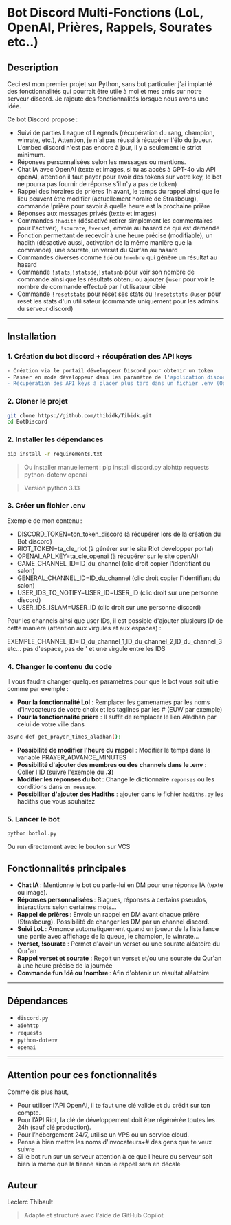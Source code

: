# Bot Discord Multi-Fonctions (LoL, OpenAI, Prières, Rappels, Sourates etc..)

## Description

Ceci est mon premier projet sur Python, sans but particulier j'ai implanté des fonctionnalités qui pourrait être utile à moi et mes amis sur notre serveur discord. Je rajoute des fonctionnalités lorsque nous avons une idée. 

Ce bot Discord propose :
- Suivi de parties League of Legends (récupération du rang, champion, winrate, etc.), Attention, je n'ai pas réussi à récupérer l'élo du joueur. L'embed discord n'est pas encore à jour, il y a seulement le strict minimum.
- Réponses personnalisées selon les messages ou mentions.
- Chat IA avec OpenAI (texte et images, si tu as accès à GPT-4o via API openAI, attention il faut payer pour avoir des tokens sur votre key, le bot ne pourra pas fournir de réponse s'il n'y a pas de token)
- Rappel des horaires de prières 1h avant, le temps du rappel ainsi que le lieu peuvent être modifier (actuellement horaire de Strasbourg), commande !prière pour savoir à quelle heure est la prochaine prière
- Réponses aux messages privés (texte et images)
- Commandes `!hadith` (désactivé retirer simplement les commentaires pour l'activer), `!sourate`, `!verset`, envoie au hasard ce qui est demandé
- Fonction permettant de recevoir à une heure précise (modifiable), un hadith (désactivé aussi, activation de la même manière que la commande), une sourate, un verset du Qur'an au hasard
- Commandes diverses comme `!dé` ou `!nombre` qui génère un résultat au hasard
- Commande `!stats`,`!statsdé`,`!statsnb` pour voir son nombre de commande ainsi que les résultats obtenu ou ajouter `@user` pour voir le nombre de commande effectué par l'utilisateur ciblé
- Commande `!resetstats` pour reset ses stats ou `!resetstats @user` pour reset les stats d'un utilisateur (commande uniquement pour les admins du serveur discord)
---

## Installation

### 1. **Création du bot discord + récupération des API keys**
```sh
- Création via le portail développeur Discord pour obtenir un token
- Passer en mode développeur dans les paramètre de l'application discord 
- Récupération des API keys à placer plus tard dans un fichier .env (OpenAI, Riot Games et Discord token)
```

### 2. **Cloner le projet**
```sh
git clone https://github.com/thibidk/Tibidk.git
cd BotDiscord
```

### 2. **Installer les dépendances**
```sh
pip install -r requirements.txt 
```
> Ou installer manuellement :
> pip install discord.py aiohttp requests python-dotenv openai

> Version python 3.13

### 3. **Créer un fichier .env**

Exemple de mon contenu :

- DISCORD_TOKEN=ton_token_discord (à récupérer lors de la création du Bot discord)
- RIOT_TOKEN=ta_cle_riot (à générer sur le site Riot developper portal)
- OPENAI_API_KEY=ta_cle_openai (à récupérer sur le site openAI)
- GAME_CHANNEL_ID=ID_du_channel (clic droit copier l'identifiant du salon)
- GENERAL_CHANNEL_ID=ID_du_channel (clic droit copier l'identifiant du salon)
- USER_IDS_TO_NOTIFY=USER_ID=USER_ID (clic droit sur une personne discord)
- USER_IDS_ISLAM=USER_ID (clic droit sur une personne discord)

Pour les channels ainsi que user IDs, il est possible d'ajouter plusieurs ID de cette manière (attention aux virgules et aux espaces) : 

EXEMPLE_CHANNEL_ID=ID_du_channel_1,ID_du_channel_2,ID_du_channel_3  etc... pas d'espace, pas de ' et une virgule entre les IDS

### 4. **Changer le contenu du code**

Il vous faudra changer quelques paramètres pour que le bot vous soit utile comme par exemple :
-  **Pour la fonctionnalité Lol** : Remplacer les gamenames par les noms d'invocateurs de votre choix et les taglines par les # (EUW par exemple)
-  **Pour la fonctionnalité prière** : Il suffit de remplacer le lien Aladhan par celui de votre ville dans 
```sh
async def get_prayer_times_aladhan():
```
- **Possibilité de modifier l'heure du rappel** : Modifier le temps dans la variable PRAYER_ADVANCE_MINUTES
- **Possibilité d'ajouter des membres ou des channels dans le .env** : Coller l'ID (suivre l'exemple du **.3**)
- **Modifier les réponses du bot** : Change le dictionnaire `reponses` ou les conditions dans `on_message`.
- **Possibiliter d'ajouter des Hadiths** : ajouter dans le fichier `hadiths.py` les hadiths que vous souhaitez

### 5. **Lancer le bot**
```sh
python botlol.py
```
Ou run directement avec le bouton sur VCS

## Fonctionnalités principales

- **Chat IA** : Mentionne le bot ou parle-lui en DM pour une réponse IA (texte ou image).
- **Réponses personnalisées** : Blagues, réponses à certains pseudos, interactions selon certaines mots... 
- **Rappel de prières** : Envoie un rappel en DM avant chaque prière (Strasbourg). Possibilité de changer les DM par un channel discord.
- **Suivi LoL** : Annonce automatiquement quand un joueur de la liste lance une partie avec affichage de la queue, le champion, le winrate...
- **!verset, !sourate** : Permet d'avoir un verset ou une sourate aléatoire du Qur'an
- **Rappel verset et sourate** : Reçoit un verset et/ou une sourate du Qur'an à une heure précise de la journée
- **Commande fun !dé ou !nombre** : Afin d'obtenir un résultat aléatoire 
---

## Dépendances

- `discord.py`
- `aiohttp`
- `requests`
- `python-dotenv`
- `openai`

---

## Attention pour ces fonctionnalités
Comme dis plus haut, 

- Pour utiliser l’API OpenAI, il te faut une clé valide et du crédit sur ton compte.
- Pour l’API Riot, la clé de développement doit être régénérée toutes les 24h (sauf clé production).
- Pour l’hébergement 24/7, utilise un VPS ou un service cloud.
- Pense à bien mettre les noms d'invocateurs+# des gens que te veux suivre
- Si le bot run sur un serveur attention à ce que l'heure du serveur soit bien la même que la tienne sinon le rappel sera en décalé

## Auteur
Leclerc Thibault
> Adapté et structuré avec l'aide de GitHub Copilot 
